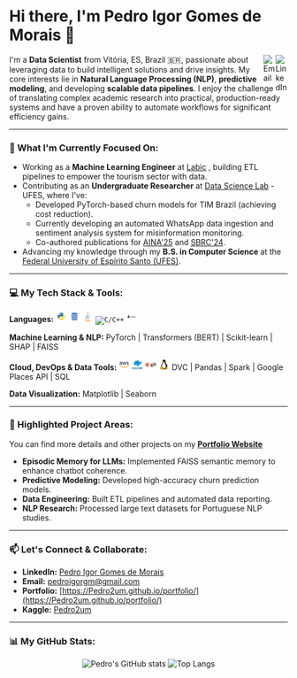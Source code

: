 # Hi there, I'm Pedro Igor Gomes de Morais 👋

<a href="https://www.linkedin.com/in/pedro-igor-gomes-de-morais-065018250/" target="_blank">
  <img align="right" alt="LinkedIn" width="22px" src="https://cdn.jsdelivr.net/npm/simple-icons@v3/icons/linkedin.svg" />
</a>
<a href="mailto:pedroigorgm@gmail.com" target="_blank">
  <img align="right" alt="Email" width="22px" src="https://cdn.jsdelivr.net/npm/simple-icons@v3/icons/gmail.svg" style="margin-left: 5px;"/>
</a>
<!-- Add your portfolio link here once live -->
<!-- <a href="https://pedro2um.github.io/portfolio/" target="_blank">
  <img align="right" alt="Portfolio" width="22px" src="https://cdn.jsdelivr.net/npm/simple-icons@v3/icons/googlechrome.svg" style="margin-left: 5px;"/>
</a> -->
<!-- Add your Kaggle link here if you have one -->
<!-- <a href="https://www.kaggle.com/YOUR_KAGGLE_USERNAME" target="_blank">
  <img align="right" alt="Kaggle" width="22px" src="https://cdn.jsdelivr.net/npm/simple-icons@v3/icons/kaggle.svg" style="margin-left: 5px;"/>
</a> -->

I'm a **Data Scientist** from Vitória, ES, Brazil 🇧🇷, passionate about leveraging data to build intelligent solutions and drive insights. My core interests lie in **Natural Language Processing (NLP)**, **predictive modeling**, and developing **scalable data pipelines**. I enjoy the challenge of translating complex academic research into practical, production-ready systems and have a proven ability to automate workflows for significant efficiency gains.

---

### 🔭 What I'm Currently Focused On:

*   Working as a **Machine Learning Engineer** at [Labic](https://labic.ufes.br/conecta-turismo/) , building ETL pipelines to empower the tourism sector with data.
*   Contributing as an **Undergraduate Researcher** at [Data Science Lab](https://dsl.ufes.br/) - UFES, where I've:
    *   Developed PyTorch-based churn models for TIM Brazil (achieving cost reduction).
    *   Currently developing an automated WhatsApp data ingestion and sentiment analysis system for misinformation monitoring.
    *   Co-authored publications for [AINA'25](https://link.springer.com/chapter/10.1007/978-3-031-87769-8_35?) and [SBRC'24](https://sol.sbc.org.br/index.php/sbrc/article/view/29802?articlesBySameAuthorPage=3).
*   Advancing my knowledge through my **B.S. in Computer Science** at the [Federal University of Espírito Santo (UFES)](https://www.ufes.br/).

---

### 💻 My Tech Stack & Tools:

**Languages:**
<code><img height="20" src="https://raw.githubusercontent.com/github/explore/80688e429a7d4ef2fca1e82350fe8e3517d3494d/topics/python/python.png" alt="Python"></code>
<code><img height="20" src="https://raw.githubusercontent.com/github/explore/80688e429a7d4ef2fca1e82350fe8e3517d3494d/topics/sql/sql.png" alt="SQL"></code>
<code><img height="20" src="https://raw.githubusercontent.com/github/explore/80688e429a7d4ef2fca1e82350fe8e3517d3494d/topics/java/java.png" alt="Java"></code>
<code><img height="20" src="https://raw.githubusercontent.com/github/explore/80688e429a7d4ef2fca1e82350fe8e3517d3494d/topics/cplusplus/cplusplus.png" alt="C/C++"></code>
<code><img height="20" src="https://raw.githubusercontent.com/github/explore/5c058 explorar/topics/elixir/elixir.png" alt="Elixir"></code>

**Machine Learning & NLP:**
PyTorch | Transformers (BERT) | Scikit-learn | SHAP | FAISS

**Cloud, DevOps & Data Tools:**
<code><img height="20" src="https://raw.githubusercontent.com/github/explore/80688e429a7d4ef2fca1e82350fe8e3517d3494d/topics/aws/aws.png" alt="AWS"></code>
<code><img height="20" src="https://raw.githubusercontent.com/github/explore/80688e429a7d4ef2fca1e82350fe8e3517d3494d/topics/docker/docker.png" alt="Docker"></code>
<code><img height="20" src="https://raw.githubusercontent.com/github/explore/80688e429a7d4ef2fca1e82350fe8e3517d3494d/topics/git/git.png" alt="Git"></code>
<code><img height="20" src="https://raw.githubusercontent.com/github/explore/80688e429a7d4ef2fca1e82350fe8e3517d3494d/topics/linux/linux.png" alt="Linux"></code>
DVC | Pandas | Spark | Google Places API | SQL

**Data Visualization:**
Matplotlib | Seaborn

---

### 🚀 Highlighted Project Areas:
You can find more details and other projects on my **[Portfolio Website](https://Pedro2um.github.io/portfolio/)**

*   **Episodic Memory for LLMs:** Implemented FAISS semantic memory to enhance chatbot coherence.
*   **Predictive Modeling:** Developed high-accuracy churn prediction models.
*   **Data Engineering:** Built ETL pipelines and automated data reporting.
*   **NLP Research:** Processed large text datasets for Portuguese NLP studies.

---

### 📫 Let's Connect & Collaborate:

*   **LinkedIn:** [Pedro Igor Gomes de Morais](https://www.linkedin.com/in/pedro-igor-gomes-de-morais-065018250/)
*   **Email:** [pedroigorgm@gmail.com](mailto:pedroigorgm@gmail.com)
*   **Portfolio:** [https://Pedro2um.github.io/portfolio/](https://Pedro2um.github.io/portfolio/) 
*   **Kaggle:** [Pedro2um](https://www.kaggle.com/pedro2um1dois)

---

### 📊 My GitHub Stats:

<p align="center">
  <img src="https://github-readme-stats.vercel.app/api?username=Pedro2um&show_icons=true&theme=radical&rank_icon=github" alt="Pedro's GitHub stats"/>
  <img src="https://github-readme-stats.vercel.app/api/top-langs/?username=Pedro2um&layout=compact&theme=radical" alt="Top Langs"/>
</p>

<!--
**Pedro2um/Pedro2um** is a ✨ _special_ ✨ repository because its `README.md` (this file) appears on your GitHub profile.
-->
